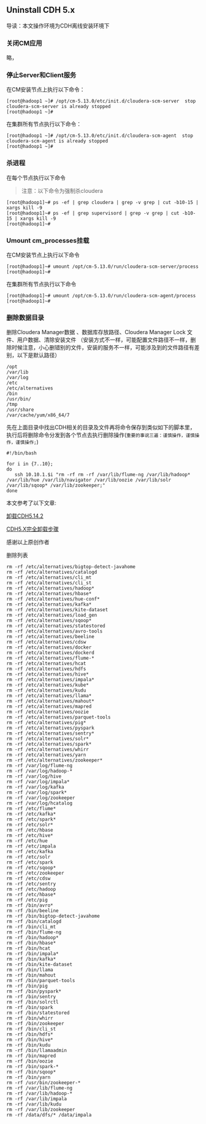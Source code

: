 ## Uninstall CDH 5.x

导读：本文操作环境为CDH离线安装环境下

### 关闭CM应用

略，

### 停止Server和Client服务

在CM安装节点上执行以下命令：

```shell
[root@hadoop1 ~]# /opt/cm-5.13.0/etc/init.d/cloudera-scm-server  stop
cloudera-scm-server is already stopped
[root@hadoop1 ~]#
```

在集群所有节点执行以下命令：

```shell
[root@hadoop1 ~]# /opt/cm-5.13.0/etc/init.d/cloudera-scm-agent  stop
cloudera-scm-agent is already stopped
[root@hadoop1 ~]#
```

### 杀进程

在每个节点执行以下命令

> 注意：以下命令为强制杀cloudera

```shell
[root@hadoop1]~# ps -ef | grep cloudera | grep -v grep | cut -b10-15 | xargs kill -9
[root@hadoop1]~# ps -ef | grep supervisord | grep -v grep | cut -b10-15 | xargs kill -9
[root@hadoop1]~#
```

### Umount cm_processes挂载

在CM安装节点上执行以下命令

```shell
[root@hadoop1]~# umount /opt/cm-5.13.0/run/cloudera-scm-server/process
[root@hadoop1]~# 
```

在集群所有节点执行以下命令

```shell
[root@hadoop1]~# umount /opt/cm-5.13.0/run/cloudera-scm-agent/process
[root@hadoop1]~# 
```

### 删除数据目录

删除Cloudera Manager数据 、数据库存放路径、Cloudera Manager Lock 文件、用户数据、清除安装文件 （安装方式不一样，可能配置文件路径不一样，删除时候注意，小心删错别的文件，安装的服务不一样，可能涉及到的文件路径有差别，以下是默认路径）

```shell
/opt
/var/lib
/var/log
/etc
/etc/alternatives
/bin
/usr/bin/
/tmp
/usr/share
/var/cache/yum/x86_64/7
```

先在上面目录中找出CDH相关的目录及文件再将命令保存到类似如下的脚本里，执行后将删除命令分发到各个节点去执行删除操作(`重要的事说三遍：谨慎操作，谨慎操作，谨慎操作;`)

```shell
#!/bin/bash

for i in {7..10};
do
   ssh 10.10.1.$i "rm -rf rm -rf /var/lib/flume-ng /var/lib/hadoop* /var/lib/hue /var/lib/navigator /var/lib/oozie /var/lib/solr /var/lib/sqoop* /var/lib/zookeeper;"
done
```





本文参考了以下文章:

[卸载CDH5.14.2](https://blog.csdn.net/qq_30982323/article/details/80988154)

[CDH5.X完全卸载步骤](https://blog.csdn.net/wulantian/article/details/42706777)

感谢以上原创作者

删除列表

```shell
rm -rf /etc/alternatives/bigtop-detect-javahome
rm -rf /etc/alternatives/catalogd
rm -rf /etc/alternatives/cli_mt
rm -rf /etc/alternatives/cli_st
rm -rf /etc/alternatives/hadoop*
rm -rf /etc/alternatives/hbase*
rm -rf /etc/alternatives/hue-conf*
rm -rf /etc/alternatives/kafka*
rm -rf /etc/alternatives/kite-dataset
rm -rf /etc/alternatives/load_gen
rm -rf /etc/alternatives/sqoop*
rm -rf /etc/alternatives/statestored
rm -rf /etc/alternatives/avro-tools
rm -rf /etc/alternatives/beeline
rm -rf /etc/alternatives/cdsw
rm -rf /etc/alternatives/docker
rm -rf /etc/alternatives/dockerd
rm -rf /etc/alternatives/flume-*
rm -rf /etc/alternatives/hcat
rm -rf /etc/alternatives/hdfs
rm -rf /etc/alternatives/hive* 
rm -rf /etc/alternatives/impala*
rm -rf /etc/alternatives/kube*
rm -rf /etc/alternatives/kudu
rm -rf /etc/alternatives/llama*
rm -rf /etc/alternatives/mahout*
rm -rf /etc/alternatives/mapred
rm -rf /etc/alternatives/oozie
rm -rf /etc/alternatives/parquet-tools
rm -rf /etc/alternatives/pig*
rm -rf /etc/alternatives/pyspark
rm -rf /etc/alternatives/sentry*
rm -rf /etc/alternatives/solr*
rm -rf /etc/alternatives/spark*
rm -rf /etc/alternatives/whirr
rm -rf /etc/alternatives/yarn
rm -rf /etc/alternatives/zookeeper*
rm -rf /var/log/flume-ng
rm -rf /var/log/hadoop-*
rm -rf /var/log/hive
rm -rf /var/log/impala*
rm -rf /var/log/kafka
rm -rf /var/log/spark*
rm -rf /var/log/zookeeper
rm -rf /var/log/hcatalog
rm -rf /etc/flume*
rm -rf /etc/kafka*
rm -rf /etc/spark*
rm -rf /etc/solr*
rm -rf /etc/hbase
rm -rf /etc/hive*
rm -rf /etc/hue
rm -rf /etc/impala
rm -rf /etc/kafka
rm -rf /etc/solr
rm -rf /etc/spark
rm -rf /etc/sqoop*
rm -rf /etc/zookeeper
rm -rf /etc/cdsw
rm -rf /etc/sentry
rm -rf /etc/hadoop
rm -rf /etc/hbase*
rm -rf /etc/pig
rm -rf /bin/avro*
rm -rf /bin/beeline
rm -rf /bin/bigtop-detect-javahome
rm -rf /bin/catalogd
rm -rf /bin/cli_mt
rm -rf /bin/flume-ng
rm -rf /bin/hadoop*
rm -rf /bin/hbase*
rm -rf /bin/hcat
rm -rf /bin/impala*
rm -rf /bin/kafka*
rm -rf /bin/kite-dataset
rm -rf /bin/llama
rm -rf /bin/mahout
rm -rf /bin/parquet-tools
rm -rf /bin/pig
rm -rf /bin/pyspark*
rm -rf /bin/sentry
rm -rf /bin/solrctl
rm -rf /bin/spark
rm -rf /bin/statestored
rm -rf /bin/whirr
rm -rf /bin/zookeeper
rm -rf /bin/cli_st
rm -rf /bin/hdfs*
rm -rf /bin/hive*
rm -rf /bin/kudu
rm -rf /bin/llamaadmin
rm -rf /bin/mapred
rm -rf /bin/oozie
rm -rf /bin/spark-*
rm -rf /bin/sqoop*
rm -rf /bin/yarn
rm -rf /usr/bin/zookeeper-*
rm -rf /var/lib/flume-ng
rm -rf /var/lib/hadoop-*
rm -rf /var/lib/impala
rm -rf /var/lib/kudu
rm -rf /var/lib/zookeeper
rm -rf /data/dfs/* /data/impala
```

